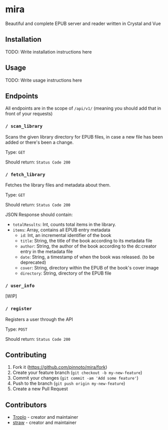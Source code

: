 # mira

Beautiful and complete EPUB server and reader written in Crystal and Vue

## Installation

TODO: Write installation instructions here

## Usage

TODO: Write usage instructions here

## Endpoints
All endpoints are in the scope of `/api/v1/` (meaning you should add that in front of your requests)

### `/ scan_library`
Scans the given library directory for EPUB files, in case a new file has been added or there's been a change.

Type: `GET`

Should return:
`Status Code 200`

### `/ fetch_library`
Fetches the library files and metadata about them.

Type: `GET`

Should return: `Status Code 200`

JSON Response should contain:

- `totalResults`: Int, counts total items in the library.
- `items`: Array, contains all EPUB entry metadata
    - `id`: Int, an incremental identifier of the book
    - `title`: String, the title of the book according to its metadata file
    - `author`: String, the author of the book according to the dc:creator entry in the metadata file
    - `date`: String, a timestamp of when the book was released. (to be deprecated)
    - `cover`: String, directory within the EPUB of the book's cover image
    - `directory`: String, directory of the EPUB file

### `/ user_info`
[WIP]

### `/ register`
Registers a user through the API

Type: `POST`

Should return: `Status Code 200`


## Contributing

1. Fork it (<https://github.com/pinnoto/mira/fork>)
2. Create your feature branch (`git checkout -b my-new-feature`)
3. Commit your changes (`git commit -am 'Add some feature'`)
4. Push to the branch (`git push origin my-new-feature`)
5. Create a new Pull Request

## Contributors

- [Troplo](https://github.com/Troplo) - creator and maintainer
- [straw](https://github.com/acoolstraw) - creator and maintainer